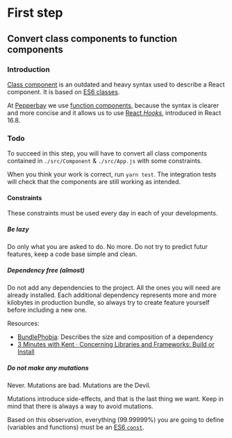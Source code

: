 # First step

## Convert class components to function components

### Introduction

[Class component](https://reactjs.org/docs/react-component.html) is an outdated and heavy syntax used to describe a React component. It is based on [ES6 classes](https://developer.mozilla.org/en-US/docs/Web/JavaScript/Reference/Classes).

At [Pepperbay](Pepperbay) we use [function components](https://reactjs.org/docs/components-and-props.html), because the syntax is clearer and more concise and it allows us to use [React _Hooks_](https://reactjs.org/docs/hooks-intro.html), introduced in React 16.8.

### Todo

To succeed in this step, you will have to convert all class components contained in `./src/Component` & `./src/App.js` with some constraints.

When you think your work is correct, run `yarn test`. The integration tests will check that the components are still working as intended.

#### Constraints

These constraints must be used every day in each of your developments.

##### Be lazy

Do only what you are asked to do. No more. Do not try to predict futur features, keep a code base simple and clean.

##### Dependency free (almost)

Do not add any dependencies to the project. All the ones you will need are already installed.
Each additional dependency represents more and more kilobytes in production bundle, so always try to create feature yourself before including a new one.

Resources:

- [BundlePhobia](https://bundlephobia.com/result?p=lodash@4.17.20): Describes the size and composition of a dependency
- [3 Minutes with Kent · Concerning Libraries and Frameworks: Build or Install](https://www.briefs.fm/3-minutes-with-kent/144)

##### Do not make any mutations

Never. Mutations are bad. Mutations are the Devil.

Mutations introduce side-effects, and that is the last thing we want. Keep in mind that there is always a way to avoid mutations.

Based on this observation, everything (99.99999%) you are going to define (variables and functions) must be an [ES6 `const`](https://developer.mozilla.org/en-US/docs/Web/JavaScript/Reference/Statements/const).
